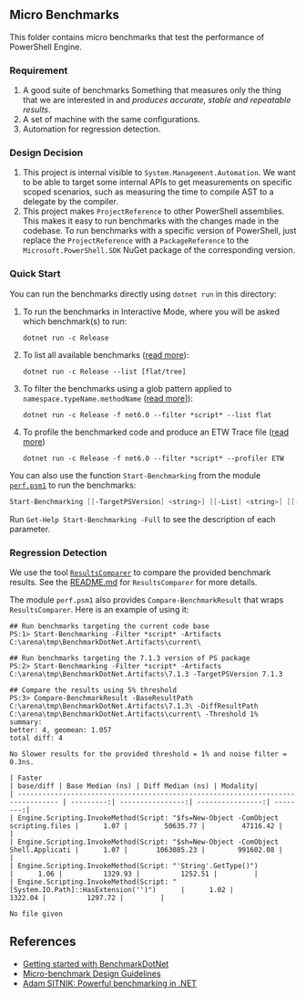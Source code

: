 ## Micro Benchmarks

This folder contains micro benchmarks that test the performance of PowerShell Engine.

### Requirement

1. A good suite of benchmarks
   Something that measures only the thing that we are interested in and _produces accurate, stable and repeatable results_.
2. A set of machine with the same configurations.
3. Automation for regression detection.

### Design Decision

1. This project is internal visible to `System.Management.Automation`.
   We want to be able to target some internal APIs to get measurements on specific scoped scenarios,
   such as measuring the time to compile AST to a delegate by the compiler.
2. This project makes `ProjectReference` to other PowerShell assemblies.
   This makes it easy to run benchmarks with the changes made in the codebase.
   To run benchmarks with a specific version of PowerShell,
   just replace the `ProjectReference` with a `PackageReference` to the `Microsoft.PowerShell.SDK` NuGet package of the corresponding version.

### Quick Start

You can run the benchmarks directly using `dotnet run` in this directory:
1. To run the benchmarks in Interactive Mode, where you will be asked which benchmark(s) to run:
   ```
   dotnet run -c Release
   ```

2. To list all available benchmarks ([read more](https://github.com/dotnet/performance/blob/main/docs/benchmarkdotnet.md#Listing-the-Benchmarks)):
   ```
   dotnet run -c Release --list [flat/tree]
   ```

3. To filter the benchmarks using a glob pattern applied to `namespace.typeName.methodName` ([read more](https://github.com/dotnet/performance/blob/main/docs/benchmarkdotnet.md#Filtering-the-Benchmarks)]):
   ```
   dotnet run -c Release -f net6.0 --filter *script* --list flat
   ```

4. To profile the benchmarked code and produce an ETW Trace file ([read more](https://github.com/dotnet/performance/blob/main/docs/benchmarkdotnet.md#Profiling))
   ```
   dotnet run -c Release -f net6.0 --filter *script* --profiler ETW
   ```

You can also use the function `Start-Benchmarking` from the module [`perf.psm1`](../perf.psm1) to run the benchmarks:
```powershell
Start-Benchmarking [[-TargetPSVersion] <string>] [[-List] <string>] [[-Filter] <string[]>] [[-Artifacts] <string>] [-KeepFiles] [<CommonParameters>]
```
Run `Get-Help Start-Benchmarking -Full` to see the description of each parameter.

### Regression Detection

We use the tool [`ResultsComparer`](../dotnet-tools/ResultsComparer) to compare the provided benchmark results.
See the [README.md](../dotnet-tools/ResultsComparer/README.md) for `ResultsComparer` for more details.

The module `perf.psm1` also provides `Compare-BenchmarkResult` that wraps `ResultsComparer`.
Here is an example of using it:

```
## Run benchmarks targeting the current code base
PS:1> Start-Benchmarking -Filter *script* -Artifacts C:\arena\tmp\BenchmarkDotNet.Artifacts\current\

## Run benchmarks targeting the 7.1.3 version of PS package
PS:2> Start-Benchmarking -Filter *script* -Artifacts C:\arena\tmp\BenchmarkDotNet.Artifacts\7.1.3 -TargetPSVersion 7.1.3

## Compare the results using 5% threshold
PS:3> Compare-BenchmarkResult -BaseResultPath C:\arena\tmp\BenchmarkDotNet.Artifacts\7.1.3\ -DiffResultPath C:\arena\tmp\BenchmarkDotNet.Artifacts\current\ -Threshold 1%
summary:
better: 4, geomean: 1.057
total diff: 4

No Slower results for the provided threshold = 1% and noise filter = 0.3ns.

| Faster                                                                           | base/diff | Base Median (ns) | Diff Median (ns) | Modality|
| -------------------------------------------------------------------------------- | ---------:| ----------------:| ----------------:| --------:|
| Engine.Scripting.InvokeMethod(Script: "$fs=New-Object -ComObject scripting.files |      1.07 |         50635.77 |         47116.42 |         |
| Engine.Scripting.InvokeMethod(Script: "$sh=New-Object -ComObject Shell.Applicati |      1.07 |       1063085.23 |        991602.08 |         |
| Engine.Scripting.InvokeMethod(Script: "'String'.GetType()")                      |      1.06 |          1329.93 |          1252.51 |         |
| Engine.Scripting.InvokeMethod(Script: "[System.IO.Path]::HasExtension('')")      |      1.02 |          1322.04 |          1297.72 |         |

No file given
```

## References

- [Getting started with BenchmarkDotNet](https://benchmarkdotnet.org/articles/guides/getting-started.html)
- [Micro-benchmark Design Guidelines](https://github.com/dotnet/performance/blob/main/docs/microbenchmark-design-guidelines.md)
- [Adam SITNIK: Powerful benchmarking in .NET](https://www.youtube.com/watch?v=pdcrSG4tOLI&t=351s)
